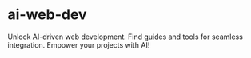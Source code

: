 # ai-web-dev
Unlock AI-driven web development. Find guides and tools for seamless integration. Empower your projects with AI!
